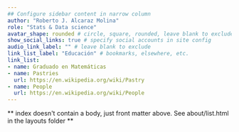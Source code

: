 ```yaml
---
## Configure sidebar content in narrow column
author: "Roberto J. Alcaraz Molina"
role: "Stats & Data science"
avatar_shape: rounded # circle, square, rounded, leave blank to exclude
show_social_links: true # specify social accounts in site config
audio_link_label: "" # leave blank to exclude
link_list_label: "Educación" # bookmarks, elsewhere, etc.
link_list:
- name: Graduado en Matemáticas
- name: Pastries
  url: https://en.wikipedia.org/wiki/Pastry
- name: People
  url: https://en.wikipedia.org/wiki/People
---
```


** index doesn't contain a body, just front matter above.
See about/list.html in the layouts folder **
